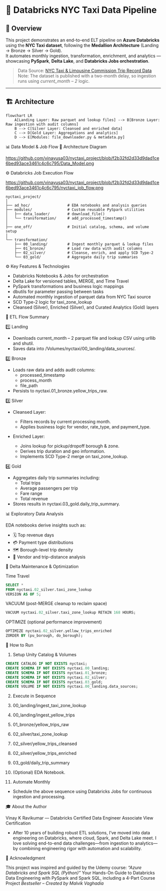 # 🚕 Databricks NYC Taxi Data Pipeline

## 🧭 Overview
This project demonstrates an end-to-end ELT pipeline on **Azure Databricks** using the **NYC Taxi dataset**, following the **Medallion Architecture** (Landing → Bronze → Silver → Gold).  
It automates monthly ingestion, transformation, enrichment, and analytics — showcasing **PySpark**, **Delta Lake**, and **Databricks Jobs orchestration**.

> Data Source: [NYC Taxi & Limousine Commission Trip Record Data](https://www.nyc.gov/site/tlc/about/tlc-trip-record-data.page)  
> Note: The dataset is published with a two-month delay, so ingestion runs using *current_month – 2* logic.

---

## 🏗️ Architecture
```mermaid
flowchart LR
    A[Landing Layer: Raw parquet and lookup files] --> B[Bronze Layer: Raw ingestion with audit columns]
    B --> C[Silver Layer: Cleansed and enriched data]
    C --> D[Gold Layer: Aggregations and analytics]
    D --> E[Modules: file_downloader.py & metadata.py]
```

📊 Data Model & Job Flow
🧩 Architecture Diagram

https://github.com/vinayusa03/nyctaxi_project/blob/f2b32fd2d33d9dad1ce6bed93ace3461c4c6c795/Data_Model.png

⚙️ Databricks Job Execution Flow

https://github.com/vinayusa03/nyctaxi_project/blob/f2b32fd2d33d9dad1ce6bed93ace3461c4c6c795/nyctaxi_job_flow.png

```text
nyctaxi_project/
│
├── ad_hoc/                 # EDA notebooks and analysis queries
├── modules/                # Custom reusable PySpark utilities
│   ├── data_loader/        # download_file()
│   └── transformation/     # add_processed_timestamp()
│
├── one_off/                # Initial catalog, schema, and volume setup
│
└── transformation/
    ├── 00_landing/         # Ingest monthly parquet & lookup files
    ├── 01_bronze/          # Load raw data with audit columns
    ├── 02_silver/          # Cleanse, enrich, and apply SCD Type-2
    └── 03_gold/            # Aggregate daily trip summaries
```
⚙️ Key Features & Technologies

- Databricks Notebooks & Jobs for orchestration
- Delta Lake for versioned tables, MERGE, and Time Travel
- PySpark transformations and business logic mappings
- dbutils for parameter passing between tasks
- Automated monthly ingestion of parquet data from NYC Taxi source
- SCD Type-2 logic for taxi_zone_lookup
- Cleansed (Silver), Enriched (Silver), and Curated Analytics (Gold) layers

🔄 ETL Flow Summary

1️⃣ Landing
- Downloads current_month – 2 parquet file and lookup CSV using urllib and shutil.
- Saves data into /Volumes/nyctaxi/00_landing/data_sources/.

2️⃣ Bronze
- Loads raw data and adds audit columns:
  - processed_timestamp
  - process_month
  - file_path
- Persists to nyctaxi.01_bronze.yellow_trips_raw.

3️⃣ Silver
- Cleansed Layer:
  - Filters records by current processing month.
  - Applies business logic for vendor, rate_type, and payment_type.
  
- Enriched Layer:
  - Joins lookup for pickup/dropoff borough & zone.
  - Derives trip duration and geo information.
  - Implements SCD Type-2 merge on taxi_zone_lookup.

4️⃣ Gold
- Aggregates daily trip summaries including:
  - Total trips
  - Average passengers per trip
  - Fare range
  - Total revenue
- Stores results in nyctaxi.03_gold.daily_trip_summary.

📊 Exploratory Data Analysis

EDA notebooks derive insights such as:

  - 🗓️ Top revenue days
  - 💳 Payment type distributions
  - 🗺️ Borough-level trip density
  - 🚖 Vendor and trip-distance analysis

🧼 Delta Maintenance & Optimization

Time Travel
```sql
SELECT * 
FROM nyctaxi.02_silver.taxi_zone_lookup 
VERSION AS OF 5;
```

VACUUM (post-MERGE cleanup to reclaim space)
```sql
VACUUM nyctaxi.02_silver.taxi_zone_lookup RETAIN 168 HOURS;
```
OPTIMIZE (optional performance improvement)
```sql
OPTIMIZE nyctaxi.02_silver.yellow_trips_enriched 
ZORDER BY (pu_borough, do_borough);
```

🚀 How to Run
1. Setup Unity Catalog & Volumes
  ```sql
  CREATE CATALOG IF NOT EXISTS nyctaxi;
  CREATE SCHEMA IF NOT EXISTS nyctaxi.00_landing;
  CREATE SCHEMA IF NOT EXISTS nyctaxi.01_bronze;
  CREATE SCHEMA IF NOT EXISTS nyctaxi.02_silver;
  CREATE SCHEMA IF NOT EXISTS nyctaxi.03_gold;
  CREATE VOLUME IF NOT EXISTS nyctaxi.00_landing.data_sources;
  ```

2. Execute in Sequence

  1. 00_landing/ingest_taxi_zone_lookup
  2. 00_landing/ingest_yellow_trips
  3. 01_bronze/yellow_trips_raw
  4. 02_silver/taxi_zone_lookup
  5. 02_silver/yellow_trips_cleansed
  6. 02_silver/yellow_trips_enriched
  7. 03_gold/daily_trip_summary
  8. (Optional) EDA Notebook.

3. Automate Monthly
   
  - Schedule the above sequence using Databricks Jobs for continuous ingestion and processing.

🎓 About the Author

Vinay K Ravikumar — Databricks Certified Data Engineer Associate
View Certification
  - After 10 years of building robust ETL solutions, I’ve moved into data engineering on Databricks, where cloud, Spark, and Delta Lake meet.
  I love solving end-to-end data challenges—from ingestion to analytics—by combining engineering rigor with automation and scalability.

🙏 Acknowledgment

This project was inspired and guided by the Udemy course:
*“Azure Databricks and Spark SQL (Python)”*
Your Hands-On Guide to Databricks Data Engineering with PySpark and Spark SQL, including a 4-Part Course Project
*Bestseller – Created by Malvik Vaghadia*

